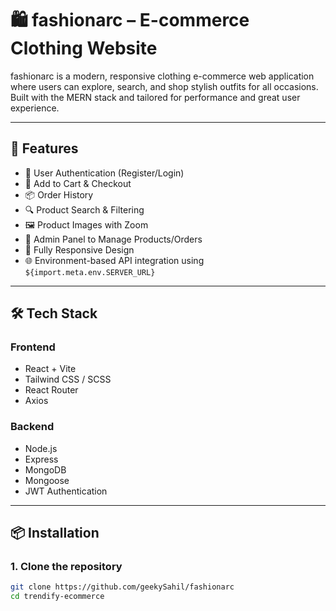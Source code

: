# 🛍️ fashionarc – E-commerce Clothing Website

fashionarc is a modern, responsive clothing e-commerce web application where users can explore, search, and shop stylish outfits for all occasions. Built with the MERN stack and tailored for performance and great user experience.

---

## 🚀 Features

- 🧍 User Authentication (Register/Login)
- 🛒 Add to Cart & Checkout
- 📦 Order History
- 🔍 Product Search & Filtering
- 🖼️ Product Images with Zoom
- 🧾 Admin Panel to Manage Products/Orders
- 📱 Fully Responsive Design
- 🌐 Environment-based API integration using `${import.meta.env.SERVER_URL}`

---

## 🛠️ Tech Stack

### Frontend
- React + Vite
- Tailwind CSS / SCSS
- React Router
- Axios

### Backend
- Node.js
- Express
- MongoDB
- Mongoose
- JWT Authentication

---

## 📦 Installation

### 1. Clone the repository

```bash
git clone https://github.com/geekySahil/fashionarc
cd trendify-ecommerce
